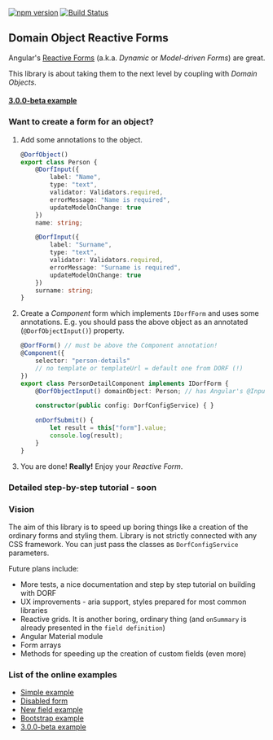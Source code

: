 [![npm version](https://img.shields.io/npm/v/dorf.svg)](https://www.npmjs.com/package/dorf) [![Build Status](https://travis-ci.org/mat3e/dorf.svg?branch=master)](https://travis-ci.org/mat3e/dorf)

## Domain Object Reactive Forms

Angular's [Reactive Forms](https://angular.io/docs/ts/latest/cookbook/dynamic-form.html) (a.k.a. _Dynamic_ or _Model-driven Forms_) are great.

This library is about taking them to the next level by coupling with _Domain Objects_.

#### [3.0.0-beta example](http://embed.plnkr.co/fhEfqD/)

### Want to create a form for an object?
1. Add some annotations to the object.
    ```typescript
    @DorfObject()
    export class Person {
        @DorfInput({
            label: "Name", 
            type: "text",
            validator: Validators.required, 
            errorMessage: "Name is required",
            updateModelOnChange: true
        })
        name: string;

        @DorfInput({
            label: "Surname", 
            type: "text",
            validator: Validators.required, 
            errorMessage: "Surname is required",
            updateModelOnChange: true
        })
        surname: string;
    }
    ```

2. Create a _Component_ form which implements `IDorfForm` and uses some annotations. E.g. you should pass the above object as an annotated (`@DorfObjectInput()`) property.
    ```typescript
    @DorfForm() // must be above the Component annotation!
    @Component({
        selector: "person-details"
        // no template or templateUrl = default one from DORF (!)
    })
    export class PersonDetailComponent implements IDorfForm {
        @DorfObjectInput() domainObject: Person; // has Angular's @Input() behavior as well (!)

        constructor(public config: DorfConfigService) { }

        onDorfSubmit() {
            let result = this["form"].value;
            console.log(result);
        }
    }
    ```
3. You are done! **Really!** Enjoy your _Reactive Form_.

### Detailed step-by-step tutorial - soon

### Vision
The aim of this library is to speed up boring things like a creation of the ordinary forms and styling them. Library is not strictly connected with any CSS framework. You can just pass the classes as `DorfConfigService` parameters. 

Future plans include:

 - More tests, a nice documentation and step by step tutorial on building with DORF
 - UX improvements - aria support, styles prepared for most common libraries
 - Reactive grids. It is another boring, ordinary thing (and `onSummary` is already presented in the `field definition`)
 - Angular Material module
 - Form arrays
 - Methods for speeding up the creation of custom fields (even more)

### List of the online examples
 - [Simple example](http://embed.plnkr.co/6H2jto/)
 - [Disabled form](http://embed.plnkr.co/a6Z4pb/)
 - [New field example](http://embed.plnkr.co/q4EEDa/)
 - [Bootstrap example](http://embed.plnkr.co/K1IVvZ/)
 - [3.0.0-beta example](http://embed.plnkr.co/fhEfqD/)